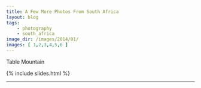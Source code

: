 ```yaml
---
title: A Few More Photos From South Africa
layout: blog
tags:
    - photography
    - south_africa
image_dir: /images/2014/01/
images: [ 1,2,3,4,5,6 ]
---
```

Table Mountain

{% include slides.html %}

<hr />

